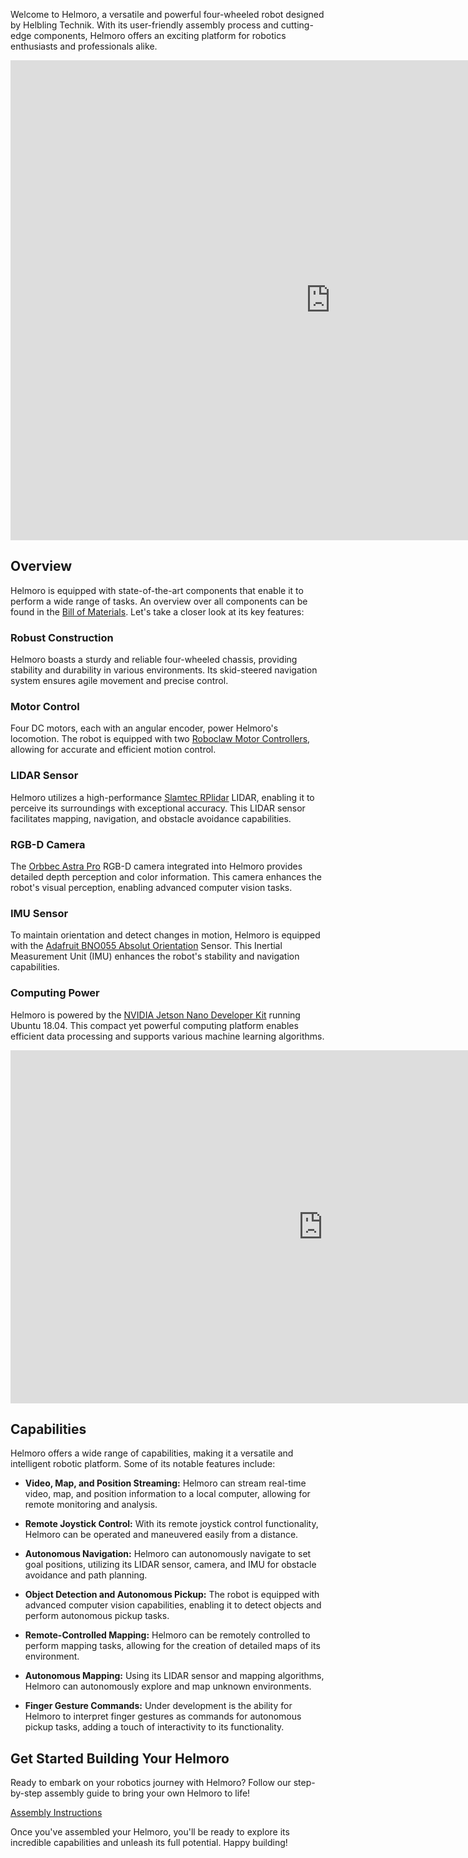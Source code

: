 Welcome to Helmoro, a versatile and powerful four-wheeled robot designed by Helbling Technik. With its user-friendly assembly process and cutting-edge components, Helmoro offers an exciting platform for robotics enthusiasts and professionals alike.

<iframe src="https://helbling1.autodesk360.com/shares/public/SHd38bfQT1fb47330c99731a7793064db00d?mode=embed" width="1024" height="768" allowfullscreen="true" webkitallowfullscreen="true" mozallowfullscreen="true"  frameborder="0"></iframe>

## Overview

Helmoro is equipped with state-of-the-art components that enable it to perform a wide range of tasks. An overview over all components can be found in the [Bill of Materials](hardware/bill_of_materials.md). Let's take a closer look at its key features:

### Robust Construction

Helmoro boasts a sturdy and reliable four-wheeled chassis, providing stability and durability in various environments. Its skid-steered navigation system ensures agile movement and precise control.

### Motor Control

Four DC motors, each with an angular encoder, power Helmoro's locomotion. The robot is equipped with two [Roboclaw Motor Controllers](https://www.basicmicro.com/Roboclaw-2x7A-Motor-Controller_p_55.html), allowing for accurate and efficient motion control.

### LIDAR Sensor

Helmoro utilizes a high-performance [Slamtec RPlidar](https://www.slamtec.com/en/Lidar/A2/) LIDAR, enabling it to perceive its surroundings with exceptional accuracy. This LIDAR sensor facilitates mapping, navigation, and obstacle avoidance capabilities.

### RGB-D Camera

The [Orbbec Astra Pro](https://orbbec3d.com/product-astra-pro/) RGB-D camera integrated into Helmoro provides detailed depth perception and color information. This camera enhances the robot's visual perception, enabling advanced computer vision tasks.

### IMU Sensor

To maintain orientation and detect changes in motion, Helmoro is equipped with the [Adafruit BNO055 Absolut Orientation](https://learn.adafruit.com/adafruit-bno055-absolute-orientation-sensor) Sensor. This Inertial Measurement Unit (IMU) enhances the robot's stability and navigation capabilities.

### Computing Power

Helmoro is powered by the [NVIDIA Jetson Nano Developer Kit](https://developer.nvidia.com/embedded/jetson-nano-developer-kit) running Ubuntu 18.04. This compact yet powerful computing platform enables efficient data processing and supports various machine learning algorithms.

<iframe width="1000" height="565" src="https://www.youtube.com/embed/QdNnvhEyrZk" title="YouTube video player" frameborder="0" allow="accelerometer; autoplay; clipboard-write; encrypted-media; gyroscope; picture-in-picture; web-share" allowfullscreen></iframe>

## Capabilities

Helmoro offers a wide range of capabilities, making it a versatile and intelligent robotic platform. Some of its notable features include:

- **Video, Map, and Position Streaming:** Helmoro can stream real-time video, map, and position information to a local computer, allowing for remote monitoring and analysis.

- **Remote Joystick Control:** With its remote joystick control functionality, Helmoro can be operated and maneuvered easily from a distance.

- **Autonomous Navigation:** Helmoro can autonomously navigate to set goal positions, utilizing its LIDAR sensor, camera, and IMU for obstacle avoidance and path planning.

- **Object Detection and Autonomous Pickup:** The robot is equipped with advanced computer vision capabilities, enabling it to detect objects and perform autonomous pickup tasks.

- **Remote-Controlled Mapping:** Helmoro can be remotely controlled to perform mapping tasks, allowing for the creation of detailed maps of its environment.

- **Autonomous Mapping:** Using its LIDAR sensor and mapping algorithms, Helmoro can autonomously explore and map unknown environments.

- **Finger Gesture Commands:** Under development is the ability for Helmoro to interpret finger gestures as commands for autonomous pickup tasks, adding a touch of interactivity to its functionality.

## Get Started Building Your Helmoro

Ready to embark on your robotics journey with Helmoro? Follow our step-by-step assembly guide to bring your own Helmoro to life!

[Assembly Instructions](hardware/assembly_instructions.md)

Once you've assembled your Helmoro, you'll be ready to explore its incredible capabilities and unleash its full potential. Happy building!
